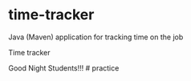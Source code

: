 # time-tracker
Java (Maven) application for tracking time on the job

Time tracker

Good Night Students!!!
#   p r a c t i c e  
 